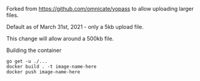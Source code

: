 Forked from https://github.com/omnicate/yopass to allow uploading larger files.

Default as of March 31st, 2021 - only a 5kb upload file.

This change will allow around a 500kb file.

Building the container
```
go get -u ./...
docker build . -t image-name-here
docker push image-name-here
```